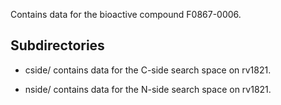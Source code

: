 Contains data for the bioactive compound F0867-0006.

## Subdirectories

- cside/ contains data for the C-side search space on rv1821.

- nside/ contains data for the N-side search space on rv1821.


